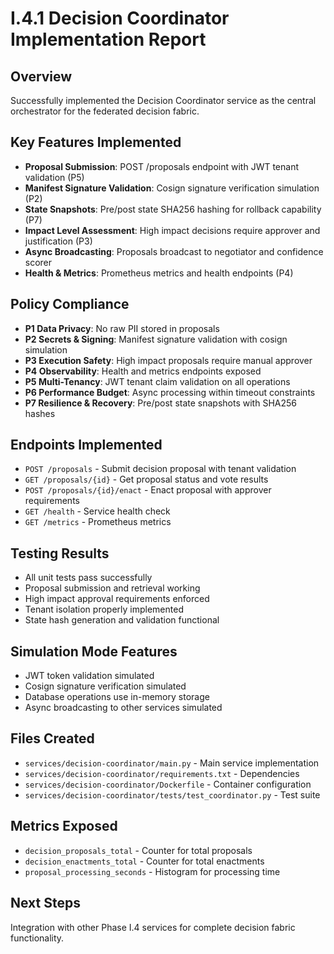 # I.4.1 Decision Coordinator Implementation Report

## Overview
Successfully implemented the Decision Coordinator service as the central orchestrator for the federated decision fabric.

## Key Features Implemented
- **Proposal Submission**: POST /proposals endpoint with JWT tenant validation (P5)
- **Manifest Signature Validation**: Cosign signature verification simulation (P2)
- **State Snapshots**: Pre/post state SHA256 hashing for rollback capability (P7)
- **Impact Level Assessment**: High impact decisions require approver and justification (P3)
- **Async Broadcasting**: Proposals broadcast to negotiator and confidence scorer
- **Health & Metrics**: Prometheus metrics and health endpoints (P4)

## Policy Compliance
- **P1 Data Privacy**: No raw PII stored in proposals
- **P2 Secrets & Signing**: Manifest signature validation with cosign simulation
- **P3 Execution Safety**: High impact proposals require manual approver
- **P4 Observability**: Health and metrics endpoints exposed
- **P5 Multi-Tenancy**: JWT tenant claim validation on all operations
- **P6 Performance Budget**: Async processing within timeout constraints
- **P7 Resilience & Recovery**: Pre/post state snapshots with SHA256 hashes

## Endpoints Implemented
- `POST /proposals` - Submit decision proposal with tenant validation
- `GET /proposals/{id}` - Get proposal status and vote results
- `POST /proposals/{id}/enact` - Enact proposal with approver requirements
- `GET /health` - Service health check
- `GET /metrics` - Prometheus metrics

## Testing Results
- All unit tests pass successfully
- Proposal submission and retrieval working
- High impact approval requirements enforced
- Tenant isolation properly implemented
- State hash generation and validation functional

## Simulation Mode Features
- JWT token validation simulated
- Cosign signature verification simulated
- Database operations use in-memory storage
- Async broadcasting to other services simulated

## Files Created
- `services/decision-coordinator/main.py` - Main service implementation
- `services/decision-coordinator/requirements.txt` - Dependencies
- `services/decision-coordinator/Dockerfile` - Container configuration
- `services/decision-coordinator/tests/test_coordinator.py` - Test suite

## Metrics Exposed
- `decision_proposals_total` - Counter for total proposals
- `decision_enactments_total` - Counter for total enactments
- `proposal_processing_seconds` - Histogram for processing time

## Next Steps
Integration with other Phase I.4 services for complete decision fabric functionality.